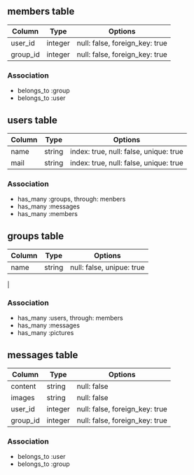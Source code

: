 ## members table

|Column|Type|Options|
|------|----|-------|
|user_id|integer|null: false, foreign_key: true|
|group_id|integer|null: false, foreign_key: true|

### Association

- belongs_to :group
- belongs_to :user


## users table

|Column|Type|Options|
|------|----|-------|
|name|string|index: true, null: false, unique: true|
|mail|string|index: true, null: false, unique: true|

### Association

- has_many :groups, through: menbers
- has_many :messages
- has_many :members


## groups table

|Column|Type|Options|
|------|----|-------|
|name|string|null: false, unipue: true|
|

### Association

- has_many :users, through: members
- has_many :messages
- has_many :pictures


## messages table

|Column|Type|Options|
|------|----|-------|
|content|string|null: false|
|images|string|null: false|
|user_id|integer|null: false, foreign_key: true|
|group_id|integer|null: false, foreign_key: true|

### Association

- belongs_to :user
- belongs_to :group
